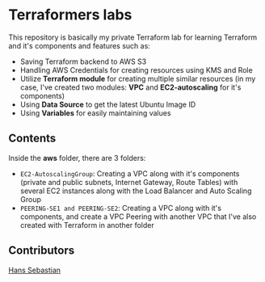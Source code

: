 # Terraformers labs

This repository is basically my private Terraform lab for learning Terraform and it's components and features such as:
- Saving Terraform backend to AWS S3
- Handling AWS Credentials for creating resources using KMS and Role
- Utilize **Terraform module** for creating multiple similar resources (in my case, I've created two modules: **VPC** and **EC2-autoscaling** for it's components)
- Using **Data Source** to get the latest Ubuntu Image ID
- Using **Variables** for easily maintaining values 


## Contents
Inside the **aws** folder, there are 3 folders: 
- `EC2-AutoscalingGroup`: Creating a VPC along with it's components (private and public subnets, Internet Gateway, Route Tables) with several EC2 instances along with the Load Balancer and Auto Scaling Group
- `PEERING-SE1 and PEERING-SE2`: Creating a VPC along with it's components, and create a VPC Peering with another VPC that I've also created with Terraform in another folder

## Contributors
[Hans Sebastian](https://github.com/hansebastian97/)